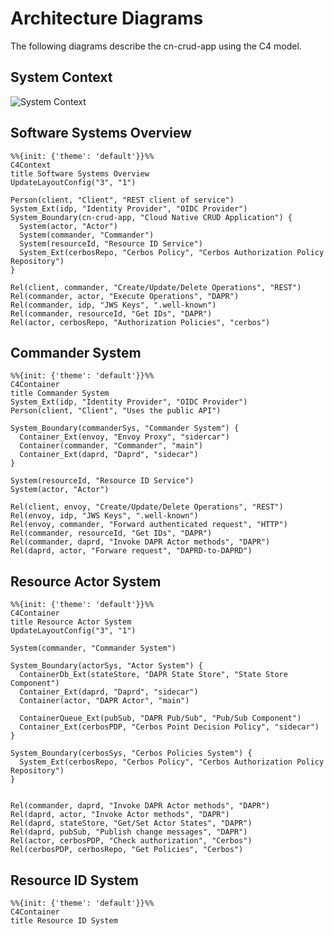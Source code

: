 # Architecture Diagrams

The following diagrams describe the cn-crud-app using the C4 model.

## System Context

![System Context](https://www.plantuml.com/plantuml/svg/ZP9FZzem4CNl-HHJJY0jvD9JJqi1RP5ssoXqrICozW1k7JkTiQ6qwdVlE6osq7zg3l5ayl9xR-pSSbGKK-DWTUA8pIpuY5zYyS9wxPB1H0xsCRRygYn97ISx6_TfanX9PwMF4nsQidNAPyYOet5sKyvUZglSUdouBnibN9BM-eazQKLP51KI1p_Cg1iOFCeoa7Kf4b8wCXp52U8UWRjWSB0AwiNgFKoh9Gz6nJdl-dL8tYWw3RNNb8mWj1_dQgpQTZ22RmN8bQsLzKX3YTieRphJMLzdvuuj0z49sc1zX6qWq8GguWsariWA8WQ33gKa_9oGOqvoRK388P76PSvIzm_pR7678X0EWqQATclHm2RfJoZZXYqaRuK9raYA_9Auoz03_sxreBpQTHFLrvriEfzMDKnr599jMeTDflkT6BD0cC65dTN_wLHH-8YPTU7rtCjkisx361gvarNEVfKP3nQFCWk51l0Wzfd_lIXgT4_7Vtaev-Xy5IOhBpI_RF7v860v_uVqvnQjq1lk7VilVfFzQU0gRPpblMHxdg9OlNdtONs_k5kydGz7nQsmvUV-0G==)

## Software Systems Overview

```mermaid
%%{init: {'theme': 'default'}}%%
C4Context
title Software Systems Overview
UpdateLayoutConfig("3", "1")

Person(client, "Client", "REST client of service")
System_Ext(idp, "Identity Provider", "OIDC Provider")
System_Boundary(cn-crud-app, "Cloud Native CRUD Application") {
  System(actor, "Actor")
  System(commander, "Commander")
  System(resourceId, "Resource ID Service")
  System_Ext(cerbosRepo, "Cerbos Policy", "Cerbos Authorization Policy Repository")
}

Rel(client, commander, "Create/Update/Delete Operations", "REST")
Rel(commander, actor, "Execute Operations", "DAPR")
Rel(commander, idp, "JWS Keys", ".well-known")
Rel(commander, resourceId, "Get IDs", "DAPR")
Rel(actor, cerbosRepo, "Authorization Policies", "cerbos")
```

## Commander System

```mermaid
%%{init: {'theme': 'default'}}%%
C4Container
title Commander System
System_Ext(idp, "Identity Provider", "OIDC Provider")
Person(client, "Client", "Uses the public API")

System_Boundary(commanderSys, "Commander System") {
  Container_Ext(envoy, "Envoy Proxy", "sidercar")
  Container(commander, "Commander", "main")
  Container_Ext(daprd, "Daprd", "sidecar")
}

System(resourceId, "Resource ID Service")
System(actor, "Actor")

Rel(client, envoy, "Create/Update/Delete Operations", "REST")
Rel(envoy, idp, "JWS Keys", ".well-known")
Rel(envoy, commander, "Forward authenticated request", "HTTP")
Rel(commander, resourceId, "Get IDs", "DAPR")
Rel(commander, daprd, "Invoke DAPR Actor methods", "DAPR")
Rel(daprd, actor, "Forware request", "DAPRD-to-DAPRD")
```

## Resource Actor System

```mermaid
%%{init: {'theme': 'default'}}%%
C4Container
title Resource Actor System
UpdateLayoutConfig("3", "1")

System(commander, "Commander System")

System_Boundary(actorSys, "Actor System") {
  ContainerDb_Ext(stateStore, "DAPR State Store", "State Store Component")
  Container_Ext(daprd, "Daprd", "sidecar")
  Container(actor, "DAPR Actor", "main")

  ContainerQueue_Ext(pubSub, "DAPR Pub/Sub", "Pub/Sub Component")
  Container_Ext(cerbosPDP, "Cerbos Point Decision Policy", "sidecar")
}

System_Boundary(cerbosSys, "Cerbos Policies System") {
  System_Ext(cerbosRepo, "Cerbos Policy", "Cerbos Authorization Policy Repository")
}


Rel(commander, daprd, "Invoke DAPR Actor methods", "DAPR")
Rel(daprd, actor, "Invoke Actor methods", "DAPR")
Rel(daprd, stateStore, "Get/Set Actor States", "DAPR")
Rel(daprd, pubSub, "Publish change messages", "DAPR")
Rel(actor, cerbosPDP, "Check authorization", "Cerbos")
Rel(cerbosPDP, cerbosRepo, "Get Policies", "Cerbos")
```

## Resource ID System

```mermaid
%%{init: {'theme': 'default'}}%%
C4Container
title Resource ID System
```
